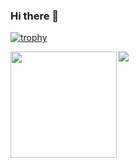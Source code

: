 ### Hi there 👋
[![trophy](https://github-profile-trophy.vercel.app/?username=chayatep01&row=2&column=3&margin-w=15&margin-h=15&theme=nord)](https://github.com/ryo-ma/github-profile-trophy)

<img height="170" align="left" src="https://github-readme-stats.vercel.app/api?username=chayatep01&count_private=true&include_all_commits=true" />

<img src="https://github-readme-stats.vercel.app/api/top-langs/?username=chayatep01&layout=compact" />

<!--
**chayatep01/chayatep01** is a ✨ _special_ ✨ repository because its `README.md` (this file) appears on your GitHub profile.

Here are some ideas to get you started:

- 🔭 I’m currently working on ...
- 🌱 I’m currently learning ...
- 👯 I’m looking to collaborate on ...
- 🤔 I’m looking for help with ...
- 💬 Ask me about ...
- 📫 How to reach me: ...
- 😄 Pronouns: ...
- ⚡ Fun fact: ...
-->
